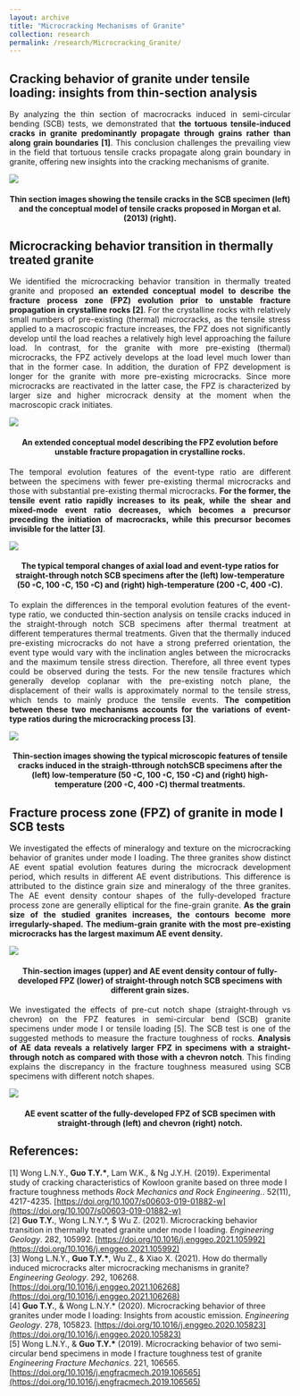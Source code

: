 ```yaml
---
layout: archive
title: "Microcracking Mechanisms of Granite"
collection: research
permalink: /research/Microcracking_Granite/
---
```


## Cracking behavior of granite under tensile loading: insights from thin-section analysis 
<p align="justify">
By analyzing the thin section of macrocracks induced in semi-circular bending (SCB) tests, we demonstrated that <b>the tortuous tensile-induced cracks in granite predominantly propagate through grains rather than along grain boundaries [1]</b>. This conclusion challenges the prevailing view in the field that tortuous tensile cracks propagate along grain boundary in granite, offering new insights into the cracking mechanisms of granite.   
</p>

<img src="/images/Microscopic view of tensile crack in granite.jpg"/>  
<h4 align="center">Thin section images showing the tensile cracks in the SCB specimen (left) and the conceptual model of tensile cracks proposed in Morgan et al. (2013) (right).  
</h4> 

## Microcracking behavior transition in thermally treated granite  
<p align="justify">
We identified the microcracking behavior transition in thermally treated granite and proposed <b>an extended conceptual model to describe the fracture process zone (FPZ) evolution prior to unstable fracture propagation in crystalline rocks [2]</b>. For the crystalline rocks with relatively small numbers of pre-existing (thermal) microcracks, as the tensile stress applied to a macroscopic fracture increases, the FPZ does not significantly develop until the load reaches a relatively high level approaching the failure load. In contrast, for the granite with more pre-existing (thermal) microcracks, the FPZ actively develops at the load level much lower than that in the former case. In addition, the duration of FPZ development is longer for the granite with more pre-existing microcracks. Since more microcracks are reactivated in the latter case, the FPZ is characterized by larger size and higher microcrack density at the moment when the macroscopic crack initiates.  
</p>  

<img src="/images/Thermal-induced transition.jpg"/>  
<h4 align="center">An extended conceptual model describing the FPZ evolution before unstable fracture propagation in crystalline rocks.  
</h4>

<p align="justify">
The temporal evolution features of the event-type ratio are different between the specimens with fewer pre-existing thermal microcracks and those with substantial pre-existing thermal microcracks. <b>For the former, the tensile event ratio rapidly increases to its peak, while the shear and mixed-mode event ratio decreases, which becomes a precursor preceding the initiation of macrocracks, while this precursor becomes invisible for the latter [3]</b>.  
</p>

<img src="/images/Thermal_event rate.jpg"/>  
<h4 align="center">The typical temporal changes of axial load and event-type ratios for straight-through notch SCB specimens after the (left) low-temperature (50 ◦C, 100 ◦C, 150 ◦C) and (right) high-temperature (200 ◦C, 400 ◦C).  
</h4>

<p align="justify">
To explain the differences in the temporal evolution features of the event-type ratio, we conducted thin-section analysis on tensile cracks induced in the straight-through notch SCB specimens after thermal treatment at different temperatures thermal treatments. Given that the thermally induced pre-existing microcracks do not have a strong preferred orientation, the event type would vary with the inclination angles between the microcracks and the maximum tensile stress direction. Therefore, all three event types could be observed during the tests. For the new tensile fractures which generally develop coplanar with the pre-existing notch plane, the displacement of their walls is approximately normal to the tensile stress, which tends to mainly produce the tensile events. <b>The competition between these two mechanisms accounts for the variations of event-type ratios during the microcracking process [3]</b>.  
</p>

<img src="/images/Thermal thin-section.jpg"/>  
<h4 align="center">Thin-section images showing the typical microscopic features of tensile cracks induced in the straigh-tthrough notchSCB specimens after the (left) low-temperature (50 ◦C, 100 ◦C, 150 ◦C) and (right) high-temperature (200 ◦C, 400 ◦C) thermal treatments.  
</h4>

## Fracture process zone (FPZ) of granite in mode I SCB tests
<p align="justify">
We investigated the effects of mineralogy and texture on the microcracking behavior of granites under mode I loading. The three granites show distinct AE event spatial evolution features during the microcrack development period, which results in different AE event distributions. This difference is attributed to the distince grain size and mineralogy of the three granites. The AE event density contour shapes of the fully-developed fracture process zone are generally elliptical for the fine-grain granite. <b>As the grain size of the studied granites increases, the contours become more irregularly-shaped.</b> <b>The medium-grain granite with the most pre-existing microcracks has the largest maximum AE event density. </b>  
</p>

<img src="/images/Three granites.jpg"/>  
<h4 align="center">Thin-section images (upper) and AE event density contour of fully-developed FPZ (lower) of straight-through notch SCB specimens with different grain sizes.  
</h4>

<p align="justify">
We investigated the effects of pre-cut notch shape (straight-through vs chevron) on the FPZ features in semi-circular bend (SCB) granite specimens under mode I or tensile loading [5]. The SCB test is one of the suggested methods to measure the fracture toughness of rocks. <b>Analysis of AE data reveals a relatively larger FPZ in specimens with a straight-through notch as compared with those with a chevron notch</b>. This finding explains the discrepancy in the fracture toughness measured using SCB specimens with different notch shapes.  
</p>

<img src="/images/Notch shape.jpg"/>  
<h4 align="center">AE event scatter of the fully-developed FPZ of SCB specimen with straight-through (left) and chevron (right) notch.  
</h4>

## References:
\[1\] Wong L.N.Y., <b>Guo T.Y.\*</b>, Lam W.K., & Ng J.Y.H. (2019). Experimental study of cracking characteristics of Kowloon granite based on three mode I fracture toughness methods <i>Rock Mechanics and Rock Engineering.</i>. 52(11), 4217-4235. [https://doi.org/10.1007/s00603-019-01882-w](https://doi.org/10.1007/s00603-019-01882-w)  
\[2\] <b>Guo T.Y.</b>, Wong L.N.Y.\*, $ Wu Z. (2021). Microcracking behavior transition in thermally treated granite under mode I loading. <i>Engineering Geology</i>. 282, 105992. [https://doi.org/10.1016/j.enggeo.2021.105992](https://doi.org/10.1016/j.enggeo.2021.105992)  
\[3\] Wong L.N.Y., <b>Guo T.Y.\*</b>, Wu Z., & Xiao X. (2021). How do thermally induced microcracks alter microcracking mechanisms in granite? <i>Engineering Geology</i>. 292, 106268. [https://doi.org/10.1016/j.enggeo.2021.106268](https://doi.org/10.1016/j.enggeo.2021.106268)  
\[4\] <b>Guo T.Y.</b>, & Wong L.N.Y.\* (2020). Microcracking behavior of three granites under mode I loading: Insights from acoustic emission. <i>Engineering Geology</i>. 278, 105823. [https://doi.org/10.1016/j.enggeo.2020.105823](https://doi.org/10.1016/j.enggeo.2020.105823)    
\[5\] Wong L.N.Y., & <b>Guo T.Y.\*</b> (2019). Microcracking behavior of two semi-circular bend specimens in mode I fracture toughness test of granite <i>Engineering Fracture Mechanics</i>. 221, 106565. [https://doi.org/10.1016/j.engfracmech.2019.106565](https://doi.org/10.1016/j.engfracmech.2019.106565)  